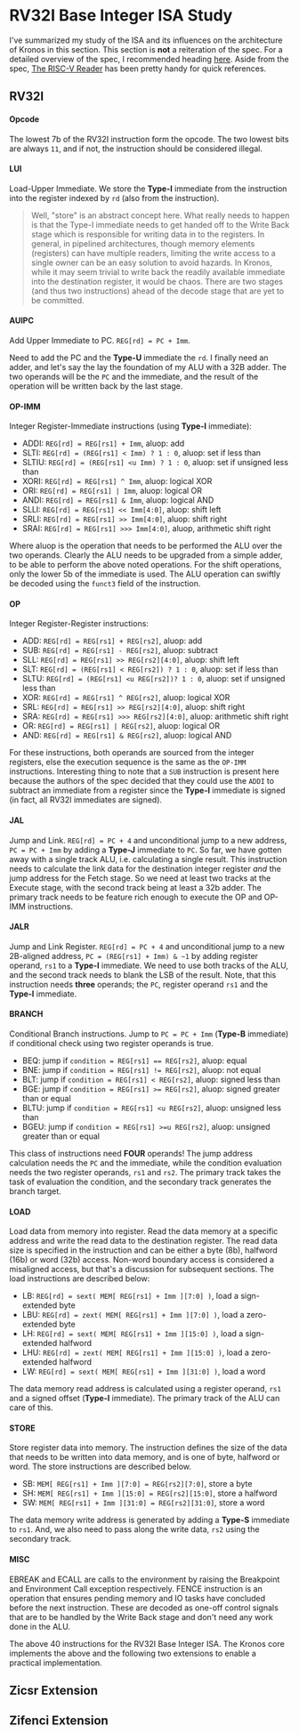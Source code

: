 # RV32I Base Integer ISA Study

I've summarized my study of the ISA and its influences on the architecture of Kronos in this section. This section is **not** a reiteration of the spec. For a detailed overview of the spec, I recommended heading [here](https://riscv.org/specifications/). Aside from the spec, [The RISC-V Reader](http://riscvbook.com/) has been pretty handy for quick references.


## RV32I

#### Opcode

The lowest 7b of the RV32I instruction form the opcode. The two lowest bits are always `11`, and if not, the instruction should be considered illegal.


#### LUI

Load-Upper Immediate. We store the **Type-I** immediate from the instruction into the register indexed by `rd` (also from the instruction). 

> Well, "store" is an abstract concept here. What really needs to happen is that the Type-I immediate needs to get handed off to the Write Back stage  which is responsible for writing data in to the registers. In general, in pipelined architectures, though memory elements (registers) can have multiple readers, limiting the write access to a single owner can be an easy solution to avoid hazards. In Kronos, while it may seem trivial to write back the readily available immediate into the destination register, it would be chaos. There are two stages (and thus two instructions) ahead of the decode stage that are yet to be committed.


#### AUIPC

Add Upper Immediate to PC. `REG[rd] = PC + Imm`.

Need to add the PC and the **Type-U** immediate the `rd`. I finally need an adder, and let's say the lay the foundation of my ALU with a 32B adder. The two operands will be the `PC` and the immediate, and the result of the operation will be written back by the last stage.


#### OP-IMM

Integer Register-Immediate instructions (using **Type-I** immediate):

- ADDI: `REG[rd] = REG[rs1] + Imm`, aluop: add
- SLTI: `REG[rd] = (REG[rs1] < Imm) ? 1 : 0`, aluop: set if less than
- SLTIU: `REG[rd] = (REG[rs1] <u Imm) ? 1 : 0`, aluop: set if unsigned less than
- XORI: `REG[rd] = REG[rs1] ^ Imm`, aluop: logical XOR
- ORI: `REG[rd] = REG[rs1] | Imm`, aluop: logical OR
- ANDI: `REG[rd] = REG[rs1] & Imm`, aluop: logical AND
- SLLI: `REG[rd] = REG[rs1] << Imm[4:0]`, aluop: shift left
- SRLI: `REG[rd] = REG[rs1] >> Imm[4:0]`, aluop: shift right
- SRAI: `REG[rd] = REG[rs1] >>> Imm[4:0]`, aluop, arithmetic shift right 

Where aluop is the operation that needs to be performed the ALU over the two operands. Clearly the ALU needs to be upgraded from a simple adder, to be able to perform the above noted operations. For the shift operations, only the lower 5b of the immediate is used. The ALU operation can swiftly be decoded using the `funct3` field of the instruction.


#### OP

Integer Register-Register instructions:

- ADD: `REG[rd] = REG[rs1] + REG[rs2]`, aluop: add
- SUB: `REG[rd] = REG[rs1] - REG[rs2]`, aluop: subtract
- SLL: `REG[rd] = REG[rs1] >> REG[rs2][4:0]`, aluop: shift left
- SLT: `REG[rd] = (REG[rs1] < REG[rs2]) ? 1 : 0`, aluop: set if less than
- SLTU: `REG[rd] = (REG[rs1] <u REG[rs2])? 1 : 0`, aluop: set if unsigned less than
- XOR: `REG[rd] = REG[rs1] ^ REG[rs2]`, aluop: logical XOR
- SRL: `REG[rd] = REG[rs1] >> REG[rs2][4:0]`, aluop: shift right
- SRA: `REG[rd] = REG[rs1] >>> REG[rs2][4:0]`, aluop: arithmetic shift right
- OR: `REG[rd] = REG[rs1] | REG[rs2]`, aluop: logical OR
- AND: `REG[rd] = REG[rs1] & REG[rs2]`, aluop: logical AND

For these instructions, both operands are sourced from the integer registers, else the execution sequence is the same as the `OP-IMM` instructions. Interesting thing to note that a `SUB` instruction is present here because the authors of the spec decided that they could use the `ADDI` to subtract an immediate from a register since the **Type-I** immediate is signed (in fact, all RV32I immediates are signed).


#### JAL

Jump and Link. `REG[rd] = PC + 4` and unconditional jump to a new address, `PC = PC + Imm` by adding a **Type-J** immediate to `PC`. So far, we have gotten away with a single track ALU, i.e. calculating a single result. This instruction needs to calculate the link data for the destination integer register _and_ the jump address for the Fetch stage. So we need at least two tracks at the Execute stage, with the second track being at least a 32b adder. The primary track needs to be feature rich enough to execute the OP and OP-IMM instructions.


#### JALR

Jump and Link Register. `REG[rd] = PC + 4` and unconditional jump to a new 2B-aligned address, `PC = (REG[rs1] + Imm) & ~1` by adding register operand, `rs1` to a **Type-I** immediate. We need to use both tracks of the ALU, and the second track needs to blank the LSB of the result. Note, that this instruction needs **three** operands; the `PC`, register operand `rs1` and the **Type-I** immediate.


#### BRANCH

Conditional Branch instructions. Jump to `PC = PC + Imm` (**Type-B** immediate) if conditional check using two register operands is true.

- BEQ: jump if `condition = REG[rs1] == REG[rs2]`, aluop: equal
- BNE: jump if `condition = REG[rs1] != REG[rs2]`, aluop: not equal
- BLT: jump if `condition = REG[rs1] < REG[rs2]`, aluop: signed less than
- BGE: jump if `condition = REG[rs1] >= REG[rs2]`, aluop: signed greater than or equal
- BLTU: jump if `condition = REG[rs1] <u REG[rs2]`, aluop: unsigned less than
- BGEU: jump if `condition = REG[rs1] >=u REG[rs2]`, aluop: unsigned greater than or equal

This class of instructions need **FOUR** operands! The jump address calculation needs the `PC` and the immediate, while the condition evaluation needs the two register operands, `rs1` and `rs2`. The primary track takes the task of evaluation the condition, and the secondary track generates the branch target.


#### LOAD

Load data from memory into register. Read the data memory at a specific address and write the read data to the destination register. The read data size is specified in the instruction and can be either a byte (8b), halfword (16b) or word (32b) access. Non-word boundary access is considered a misaligned access, but that's a discussion for subsequent sections. The load instructions are described below:

- LB: `REG[rd] = sext( MEM[ REG[rs1] + Imm ][7:0] )`, load a sign-extended byte
- LBU: `REG[rd] = zext( MEM[ REG[rs1] + Imm ][7:0] )`, load a zero-extended byte
- LH: `REG[rd] = sext( MEM[ REG[rs1] + Imm ][15:0] )`, load a sign-extended halfword
- LHU: `REG[rd] = zext( MEM[ REG[rs1] + Imm ][15:0] )`, load a zero-extended halfword
- LW: `REG[rd] = sext( MEM[ REG[rs1] + Imm ][31:0] )`, load a word

The data memory read address is calculated using a register operand, `rs1` and a signed offset (**Type-I** immediate). The primary track of the ALU can care of this.


#### STORE

Store register data into memory. The instruction defines the size of the data that needs to be written into data memory, and is one of byte, halfword or word. The store instructions are described below.

- SB: `MEM[ REG[rs1] + Imm ][7:0] = REG[rs2][7:0]`, store a byte
- SH: `MEM[ REG[rs1] + Imm ][15:0] = REG[rs2][15:0]`, store a halfword
- SW: `MEM[ REG[rs1] + Imm ][31:0] = REG[rs2][31:0]`, store a word

The data memory write address is generated by adding a **Type-S** immediate to `rs1`. And, we also need to pass along the write data, `rs2` using the secondary track.


#### MISC

EBREAK and ECALL are calls to the environment by raising the Breakpoint and Environment Call exception respectively. FENCE instruction is an operation that ensures pending memory and IO tasks have concluded before the next instruction. These are decoded as one-off control signals that are to be handled by the Write Back stage and don't need any work done in the ALU.

The above 40 instructions for the RV32I Base Integer ISA. The Kronos core implements the above and the following two extensions to enable a practical implementation.


## Zicsr Extension


## Zifenci Extension
